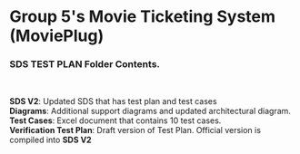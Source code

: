 # Group 5's Movie Ticketing System (MoviePlug)
<h3>SDS TEST PLAN Folder Contents.</h3><br />




**SDS V2**: Updated SDS that has test plan and test cases  <br />
**Diagrams**: Additional support diagrams and updated architectural diagram.<br />
**Test Cases**: Excel document that contains 10 test cases.<br />
**Verification Test Plan**: Draft version of Test Plan. Official version is compiled into **SDS V2** <br />
